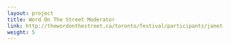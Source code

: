 ```yaml
---
layout: project
title: Word On The Street Moderator
link: http://thewordonthestreet.ca/toronto/festival/participants/janet-joy-wilson/
weight: 5
---
```


